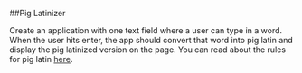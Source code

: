 ##Pig Latinizer

Create an application with one text field where a user can type in a word. When the user hits enter, the app should convert that word into pig latin and display the pig latinized version on the page. You can read about the rules for pig latin [here](https://en.wikipedia.org/wiki/Pig_Latin#Rules).

